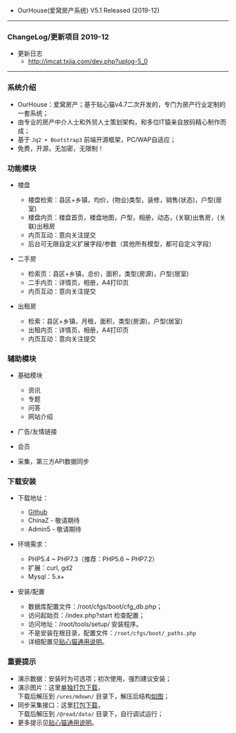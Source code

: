 

* OurHouse(爱窝房产系统) V5.1 Released (2019-12)


--- --- --- --- --- --- --- --- --- 


### ChangeLog/更新项目 2019-12

* 更新日志
  - http://imcat.txjia.com/dev.php?uplog-5_0

--- --- --- --- --- --- --- --- --- 


### 系统介绍


* OurHouse：爱窝房产；基于贴心猫v4.7二次开发的，专门为房产行业定制的一套系统；
* 由专业的房产中介人士和外贸人士策划架构，和多位IT猿亲自放码精心制作而成；
* 基于 `Jq2 + Bootstrap3` 前端开源框架，PC/WAP自适应；
* 免费，开源，无加密，无限制！


### 功能模块


* 楼盘
  - 楼盘检索：县区+乡镇，均价，(物业)类型，装修，销售(状态)，户型(居室)
  - 楼盘内页：楼盘首页，楼盘地图，户型，相册，动态，(关联)出售房，(关联)出租房
  - 内页互动：意向关注提交
  - 后台可无限自定义扩展字段/参数（其他所有模型，都可自定义字段）


* 二手房
  - 检索页：县区+乡镇，总价，面积，类型(房源)，户型(居室)
  - 二手内页：详情页，相册，A4打印页
  - 内页互动：意向关注提交


* 出租房
  - 检索：县区+乡镇，月租，面积，类型(房源)，户型(居室)
  - 出租内页：详情页，相册，A4打印页
  - 内页互动：意向关注提交


### 辅助模块


* 基础模块
  - 资讯
  - 专题
  - 问答
  - 网站介绍


* 广告/友情链接
* 会员
* 采集，第三方API数据同步


### 下载安装


* 下载地址：
  - [Github](https://github.com/peacexie/ourhouse)
  - ChinaZ  - 敬请期待
  - Admin5  - 敬请期待


* 环境需求：
  - PHP5.4 ~ PHP7.3（推荐：PHP5.6 ~ PHP7.2）
  - 扩展：curl, gd2
  - Mysql：5.x+


* 安装/配置
  - 数据库配置文件：/root/cfgs/boot/cfg_db.php；
  - 访问起始页：/index.php?start 检查配置；
  - 访问地址：/root/tools/setup/ 安装程序。
  - 不是安装在根目录，配置文件：`/root/cfgs/boot/_paths.php` 
  - 详细配置见[贴心猫通用说明](http://imcat.txjia.com/dev.php?start#s_supend)。


### 重要提示

* 演示数据：安装时为可选项；初次使用，强烈建议安装；
* 演示图片：这里[单独打包下载](https://github.com/peacexie/ourhouse/blob/patches/ures-mdown.rar)，  
  下载后解压到 `/ures/mdown/` 目录下，解压后结构[如图](http://txjia.com/peace/ourhouse/ures-mdown.png)；
* 同步采集接口：这里[打包下载](https://github.com/peacexie/ourhouse/blob/patches/%40read-data.rar)，  
  下载后解压到 `/@read/data/` 目录下，自行调试运行；
* 更多提示见[贴心猫通用说明](http://imcat.txjia.com/dev.php?start#s_supend)。

